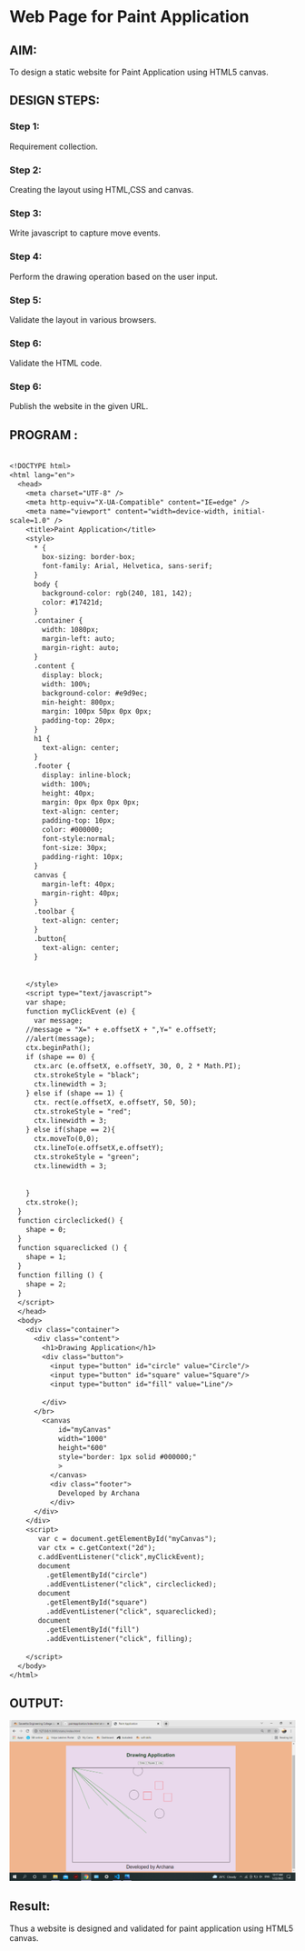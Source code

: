 # Web Page for Paint Application

## AIM:

To design a static website for Paint Application using HTML5 canvas.

## DESIGN STEPS:

### Step 1:

Requirement collection.

### Step 2:

Creating the layout using HTML,CSS and canvas.

### Step 3:

Write javascript to capture move events.

### Step 4:

Perform the drawing operation based on the user input.

### Step 5:

Validate the layout in various browsers.

### Step 6:

Validate the HTML code.

### Step 6:

Publish the website in the given URL.

## PROGRAM :
```

<!DOCTYPE html>
<html lang="en">
  <head>
    <meta charset="UTF-8" />
    <meta http-equiv="X-UA-Compatible" content="IE=edge" />
    <meta name="viewport" content="width=device-width, initial-scale=1.0" />
    <title>Paint Application</title>
    <style>
      * {
        box-sizing: border-box;
        font-family: Arial, Helvetica, sans-serif;
      }
      body {
        background-color: rgb(240, 181, 142);
        color: #17421d;
      }
      .container {
        width: 1080px;
        margin-left: auto;
        margin-right: auto;
      }
      .content {
        display: block;
        width: 100%;
        background-color: #e9d9ec;
        min-height: 800px;
        margin: 100px 50px 0px 0px;
        padding-top: 20px;
      }
      h1 {
        text-align: center;
      }
      .footer {
        display: inline-block;
        width: 100%;
        height: 40px;
        margin: 0px 0px 0px 0px;
        text-align: center;
        padding-top: 10px;
        color: #000000;
        font-style:normal;
        font-size: 30px;
        padding-right: 10px;
      }
      canvas {
        margin-left: 40px;
        margin-right: 40px;
      }
      .toolbar {
        text-align: center;
      }
      .button{
        text-align: center;
      }
        

    </style>
    <script type="text/javascript">
    var shape;
    function myClickEvent (e) {
      var message;
    //message = "X=" + e.offsetX + ",Y=" e.offsetY;
    //alert(message);
    ctx.beginPath();
    if (shape == 0) {
      ctx.arc (e.offsetX, e.offsetY, 30, 0, 2 * Math.PI);
      ctx.strokeStyle = "black";
      ctx.linewidth = 3;
    } else if (shape == 1) {
      ctx. rect(e.offsetX, e.offsetY, 50, 50);
      ctx.strokeStyle = "red";
      ctx.linewidth = 3;
    } else if(shape == 2){
      ctx.moveTo(0,0);
      ctx.lineTo(e.offsetX,e.offsetY);
      ctx.strokeStyle = "green";
      ctx.linewidth = 3;


    }
    ctx.stroke();
  } 
  function circleclicked() {
    shape = 0;
  }
  function squareclicked () {
    shape = 1;
  }
  function filling () {
    shape = 2;
  }
  </script>
  </head>
  <body>
    <div class="container">
      <div class="content">
        <h1>Drawing Application</h1>
        <div class="button">
          <input type="button" id="circle" value="Circle"/>
          <input type="button" id="square" value="Square"/>
          <input type="button" id="fill" value="Line"/>

        </div>
      </br>
        <canvas
            id="myCanvas"
            width="1000"
            height="600"
            style="border: 1px solid #000000;"
            >
          </canvas>
          <div class="footer">
            Developed by Archana
          </div>
      </div>
    </div>
    <script>
       var c = document.getElementById("myCanvas");
       var ctx = c.getContext("2d");
       c.addEventListener("click",myClickEvent);
       document
         .getElementById("circle")
         .addEventListener("click", circleclicked);
       document
         .getElementById("square")
         .addEventListener("click", squareclicked);
       document
         .getElementById("fill")
         .addEventListener("click", filling);

    </script>
  </body>
</html>
```

## OUTPUT:

![paintoutput](./paintoutput.png)

## Result:

Thus a website is designed and validated for paint application using HTML5 canvas.
